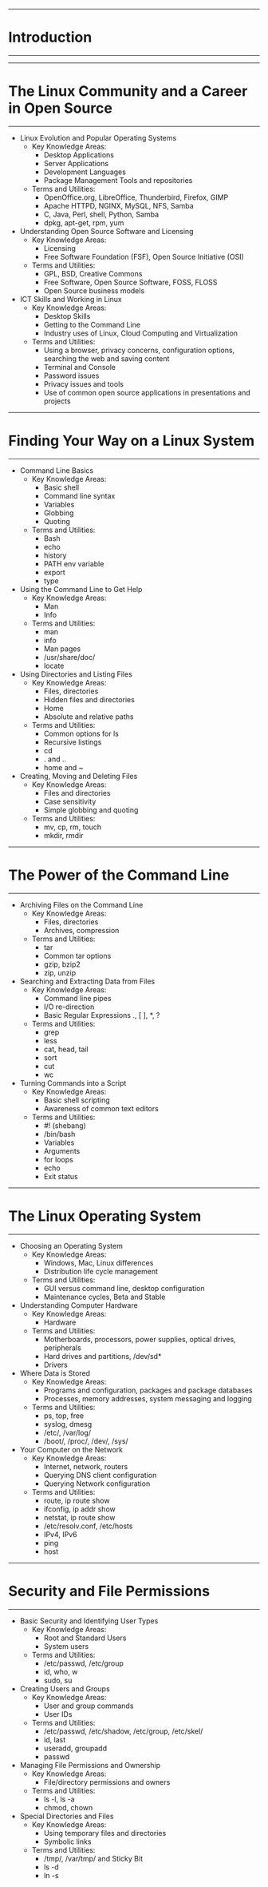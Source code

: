 ---------------------------------------------------  
# Introduction
---------------------------------------------------  
---------------------------------------------------  
# The Linux Community and a Career in Open Source
---------------------------------------------------  
- Linux Evolution and Popular Operating Systems  
  - Key Knowledge Areas:  
     - Desktop Applications  
     - Server Applications  
     - Development Languages  
     - Package Management Tools and repositories  
  - Terms and Utilities:  
     - OpenOffice.org, LibreOffice, Thunderbird, Firefox, GIMP  
     - Apache HTTPD, NGINX, MySQL, NFS, Samba  
     - C, Java, Perl, shell, Python, Samba  
     - dpkg, apt-get, rpm, yum  
- Understanding Open Source Software and Licensing  
  - Key Knowledge Areas:  
     - Licensing  
     - Free Software Foundation (FSF), Open Source Initiative (OSI)  
  - Terms and Utilities:  
     - GPL, BSD, Creative Commons  
     - Free Software, Open Source Software, FOSS, FLOSS  
     - Open Source business models  
- ICT Skills and Working in Linux  
  - Key Knowledge Areas:  
     - Desktop Skills  
     - Getting to the Command Line  
     - Industry uses of Linux, Cloud Computing and Virtualization  
  - Terms and Utilities:  
     - Using a browser, privacy concerns, configuration options, searching the web and saving content  
     - Terminal and Console  
     - Password issues  
     - Privacy issues and tools  
     - Use of common open source applications in presentations and projects  
---------------------------------------------------  
# Finding Your Way on a Linux System
---------------------------------------------------  
- Command Line Basics  
  - Key Knowledge Areas:  
     - Basic shell  
     - Command line syntax  
     - Variables  
     - Globbing  
     - Quoting  
  - Terms and Utilities:  
     - Bash  
     - echo  
     - history  
     - PATH env variable  
     - export  
     - type  
- Using the Command Line to Get Help  
  - Key Knowledge Areas:  
     - Man  
     - Info  
  - Terms and Utilities:  
     - man  
     - info  
     - Man pages  
     - /usr/share/doc/  
     - locate  
- Using Directories and Listing Files  
  - Key Knowledge Areas:  
     - Files, directories  
     - Hidden files and directories  
     - Home  
     - Absolute and relative paths  
  - Terms and Utilities:  
     - Common options for ls  
     - Recursive listings  
     - cd  
     - . and ..  
     - home and ~  
- Creating, Moving and Deleting Files  
  - Key Knowledge Areas:  
     - Files and directories  
     - Case sensitivity  
     - Simple globbing and quoting  
  - Terms and Utilities:  
     - mv, cp, rm, touch  
     - mkdir, rmdir  
---------------------------------------------------  
# The Power of the Command Line
---------------------------------------------------  
- Archiving Files on the Command Line  
  - Key Knowledge Areas:  
     - Files, directories  
     - Archives, compression  
  - Terms and Utilities:  
     - tar  
     - Common tar options  
     - gzip, bzip2  
     - zip, unzip  
- Searching and Extracting Data from Files  
  - Key Knowledge Areas:  
     - Command line pipes  
     - I/O re-direction  
     - Basic Regular Expressions ., [  ], *, ?  
  - Terms and Utilities:  
     - grep  
     - less  
     - cat, head, tail  
     - sort  
     - cut  
     - wc  
- Turning Commands into a Script  
  - Key Knowledge Areas:  
     - Basic shell scripting  
     - Awareness of common text editors  
  - Terms and Utilities:  
     - #! (shebang)  
     - /bin/bash  
     - Variables  
     - Arguments  
     - for loops  
     - echo  
     - Exit status  
---------------------------------------------------  
# The Linux Operating System
---------------------------------------------------  
- Choosing an Operating System  
  - Key Knowledge Areas:  
     - Windows, Mac, Linux differences  
     - Distribution life cycle management  
  - Terms and Utilities:  
     - GUI versus command line, desktop configuration  
     - Maintenance cycles, Beta and Stable  
- Understanding Computer Hardware  
  - Key Knowledge Areas:  
     - Hardware  
  - Terms and Utilities:  
     - Motherboards, processors, power supplies, optical drives, peripherals  
     - Hard drives and partitions, /dev/sd*  
     - Drivers  
- Where Data is Stored  
  - Key Knowledge Areas:  
     - Programs and configuration, packages and package databases  
     - Processes, memory addresses, system messaging and logging  
  - Terms and Utilities:  
     - ps, top, free  
     - syslog, dmesg  
     - /etc/, /var/log/  
     - /boot/, /proc/, /dev/, /sys/  
- Your Computer on the Network  
  - Key Knowledge Areas:  
     - Internet, network, routers  
     - Querying DNS client configuration  
     - Querying Network configuration  
  - Terms and Utilities:  
     - route, ip route show  
     - ifconfig, ip addr show  
     - netstat, ip route show  
     - /etc/resolv.conf, /etc/hosts  
     - IPv4, IPv6  
     - ping  
     - host  
---------------------------------------------------  
# Security and File Permissions
---------------------------------------------------  
- Basic Security and Identifying User Types  
  - Key Knowledge Areas:  
     - Root and Standard Users  
     - System users  
  - Terms and Utilities:  
     - /etc/passwd, /etc/group  
     - id, who, w  
     - sudo, su  
- Creating Users and Groups  
  - Key Knowledge Areas:  
     - User and group commands  
     - User IDs  
  - Terms and Utilities:  
     - /etc/passwd, /etc/shadow, /etc/group, /etc/skel/  
     - id, last  
     - useradd, groupadd  
     - passwd  
- Managing File Permissions and Ownership  
  - Key Knowledge Areas:  
     - File/directory permissions and owners  
  - Terms and Utilities:  
     - ls -l, ls -a  
     - chmod, chown  
- Special Directories and Files  
  - Key Knowledge Areas:  
     - Using temporary files and directories  
     - Symbolic links  
  - Terms and Utilities:  
     - /tmp/, /var/tmp/ and Sticky Bit  
     - ls -d  
     - ln -s  

